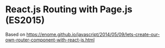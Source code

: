 # React.js Routing with Page.js (ES2015)

Based on https://enome.github.io/javascript/2014/05/09/lets-create-our-own-router-component-with-react-js.html
